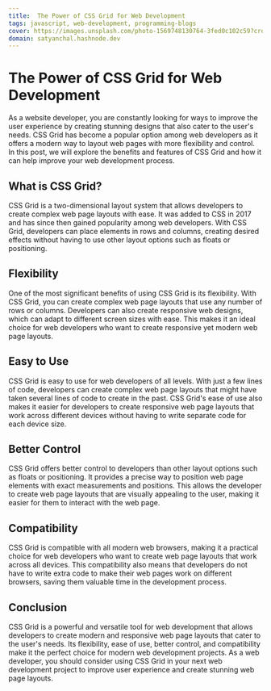 ```yaml
---
title:  The Power of CSS Grid for Web Development
tags: javascript, web-development, programming-blogs
cover: https://images.unsplash.com/photo-1569748130764-3fed0c102c59?crop=entropy&cs=tinysrgb&fit=max&fm=jpg&ixid=MnwzNDExMjB8MHwxfHNlYXJjaHwyMnx8amF2YXNjcmlwdCUyMGNvZGV8ZW58MHx8fHwxNjc5MjM2MTg2&ixlib=rb-4.0.3&q=80&w=1080
domain: satyanchal.hashnode.dev
--- 
```

# The Power of CSS Grid for Web Development

As a website developer, you are constantly looking for ways to improve the user experience by creating stunning designs that also cater to the user's needs. CSS Grid has become a popular option among web developers as it offers a modern way to layout web pages with more flexibility and control. In this post, we will explore the benefits and features of CSS Grid and how it can help improve your web development process.

## What is CSS Grid?

CSS Grid is a two-dimensional layout system that allows developers to create complex web page layouts with ease. It was added to CSS in 2017 and has since then gained popularity among web developers. With CSS Grid, developers can place elements in rows and columns, creating desired effects without having to use other layout options such as floats or positioning.

## Flexibility

One of the most significant benefits of using CSS Grid is its flexibility. With CSS Grid, you can create complex web page layouts that use any number of rows or columns. Developers can also create responsive web designs, which can adapt to different screen sizes with ease. This makes it an ideal choice for web developers who want to create responsive yet modern web page layouts.

## Easy to Use

CSS Grid is easy to use for web developers of all levels. With just a few lines of code, developers can create complex web page layouts that might have taken several lines of code to create in the past. CSS Grid's ease of use also makes it easier for developers to create responsive web page layouts that work across different devices without having to write separate code for each device size.

## Better Control

CSS Grid offers better control to developers than other layout options such as floats or positioning. It provides a precise way to position web page elements with exact measurements and positions. This allows the developer to create web page layouts that are visually appealing to the user, making it easier for them to interact with the web page.

## Compatibility

CSS Grid is compatible with all modern web browsers, making it a practical choice for web developers who want to create web page layouts that work across all devices. This compatibility also means that developers do not have to write extra code to make their web pages work on different browsers, saving them valuable time in the development process.

## Conclusion

CSS Grid is a powerful and versatile tool for web development that allows developers to create modern and responsive web page layouts that cater to the user's needs. Its flexibility, ease of use, better control, and compatibility make it the perfect choice for modern web development projects. As a web developer, you should consider using CSS Grid in your next web development project to improve user experience and create stunning web page layouts.
